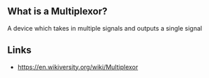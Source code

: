 ## What is a Multiplexor?
A device which takes in multiple signals and outputs a single signal

## Links
- https://en.wikiversity.org/wiki/Multiplexor

<!-- Embedded links -->
[1]: https://github.com/nchristie/tech_notes/blob/master/x/xxx.md
